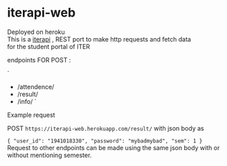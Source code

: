# iterapi-web
Deployed on heroku  
This is a [iterapi](https://github.com/SubhrajitPrusty/iterapi) , REST port to make http requests and fetch data  
for the student portal of ITER  

endpoints FOR POST :  
  
  `
* /attendence/
* /result/
* /info/
`
  
Example request  

POST `https://iterapi-web.herokuapp.com/result/` with json body as  
  
`{
	"user_id": "1941018330",
	"password": "mybadmybad",
	"sem": 1
}`  
Request to other endpoints can be made using the same json body with or without mentioning semester.  


